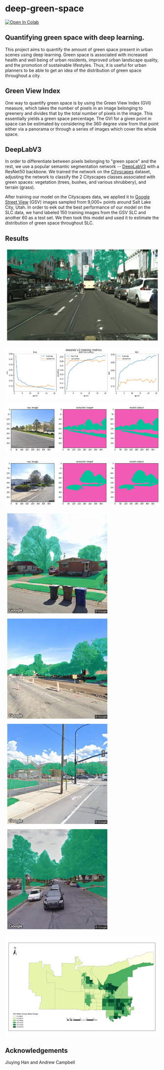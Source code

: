 # deep-green-space

[![Open In Colab](https://colab.research.google.com/assets/colab-badge.svg)](https://colab.research.google.com/drive/1T0wx-OeotbMgWym7DeNh-bC2MbKoIV1-#scrollTo=KE8vp8yCl1qT)

## Quantifying green space with deep learning.

This project aims to quantify the amount of green space present in urban scenes using deep learning.  Green space is associated with increased health and well being of urban residents, improved urban landscape quality, and the promotion of sustainable lifestyles. Thus, it is useful for urban planners to be able to get an idea of the distribution of green space throughout a city.

## Green View Index
One way to quantify green space is by using the Green View Index (GVI) measure, which takes the number of pixels in an image belonging to greenery and divides that by the total number of pixels in the image. This essentially yields a green space percentage. The GVI for a given point in space can be estimated by considering the 360 degree view from that point either via a panorama or through a series of images which cover the whole space. 

## DeepLabV3
In order to differentiate between pixels belonging to "green space" and the rest, we use a popular semantic segmentation network -- [DeepLabV3](https://arxiv.org/abs/1706.05587) with a ResNet50 backbone. We trained the network on the [Cityscapes](https://www.cityscapes-dataset.com/) dataset, adjusting the network to classify the 2 Cityscapes classes associated with green spaces: vegetation (trees, bushes, and various shrubbery), and terrain (grass).

After training our model on the Cityscapes data, we applied it to [Google Street View](https://developers.google.com/maps/documentation/streetview/overview) (GSV) images sampled from 9,000+ points around Salt Lake City, Utah. In order to eek out the best performance of our model on the SLC data, we hand labeled 150 training images from the GSV SLC and another 60 as a test set. We then took this model and used it to estimate the distribution of green space throughout SLC.

## Results

![](figs/val%20pic%201.png)

![](figs/final_model_metrics.png)

![](figs/targets_labels.png)

![](figs/targets_labels%202.png)

![](figs/overlay%207.png) ![](figs/overlay%203.png) 
![](figs/overlay%206.png) ![](figs/overlay%201.png)



![](figs/GVI%20DeepLabV3.gif)



## Acknowledgements 
Jiuying Han and Andrew Campbell

